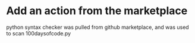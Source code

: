 # Add an action from the marketplace
python syntax checker was pulled from github marketplace, and was used to scan 100daysofcode.py
